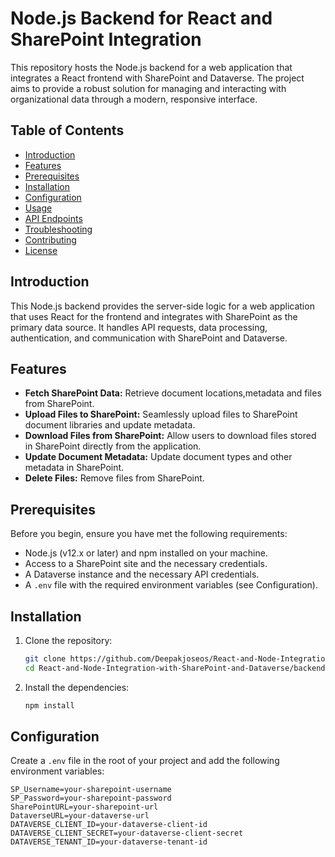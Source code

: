 # Node.js Backend for React and SharePoint Integration

This repository hosts the Node.js backend for a web application that integrates a React frontend with SharePoint and Dataverse. The project aims to provide a robust solution for managing and interacting with organizational data through a modern, responsive interface.

## Table of Contents

- [Introduction](#introduction)
- [Features](#features)
- [Prerequisites](#prerequisites)
- [Installation](#installation)
- [Configuration](#configuration)
- [Usage](#usage)
- [API Endpoints](#api-endpoints)
- [Troubleshooting](#troubleshooting)
- [Contributing](#contributing)
- [License](#license)

## Introduction

This Node.js backend provides the server-side logic for a web application that uses React for the frontend and integrates with SharePoint as the primary data source. It handles API requests, data processing, authentication, and communication with SharePoint and Dataverse.

## Features

- **Fetch SharePoint Data:** Retrieve document locations,metadata and files from SharePoint.
- **Upload Files to SharePoint:** Seamlessly upload files to SharePoint document libraries and update metadata.
- **Download Files from SharePoint:** Allow users to download files stored in SharePoint directly from the application.
- **Update Document Metadata:** Update document types and other metadata in SharePoint.
- **Delete Files:** Remove files from SharePoint.

## Prerequisites

Before you begin, ensure you have met the following requirements:
- Node.js (v12.x or later) and npm installed on your machine.
- Access to a SharePoint site and the necessary credentials.
- A Dataverse instance and the necessary API credentials.
- A `.env` file with the required environment variables (see Configuration).

## Installation

1. Clone the repository:
    ```bash
    git clone https://github.com/Deepakjoseos/React-and-Node-Integration-with-SharePoint-and-Dataverse.git
    cd React-and-Node-Integration-with-SharePoint-and-Dataverse/backend
    ```

2. Install the dependencies:
    ```bash
    npm install
    ```

## Configuration

Create a `.env` file in the root of your project and add the following environment variables:

```plaintext
SP_Username=your-sharepoint-username
SP_Password=your-sharepoint-password
SharePointURL=your-sharepoint-url
DataverseURL=your-dataverse-url
DATAVERSE_CLIENT_ID=your-dataverse-client-id
DATAVERSE_CLIENT_SECRET=your-dataverse-client-secret
DATAVERSE_TENANT_ID=your-dataverse-tenant-id
